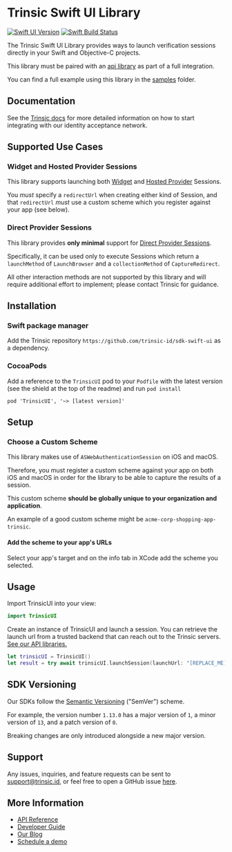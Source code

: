 # Trinsic Swift UI Library

[![Swift UI Version](https://img.shields.io/cocoapods/v/TrinsicUI.svg)](<[https://cocoapods.org/pods/TrinsicUI](https://cocoapods.org/pods/TrinsicUI)>) [![Swift Build Status](https://github.com/trinsic-id/sdk/actions/workflows/ui-swift-release.yml/badge.svg)](https://github.com/trinsic-id/sdk/actions?query=branch%main)

The Trinsic Swift UI Library provides ways to launch verification sessions directly in your Swift and Objective-C projects.

This library must be paired with an [api library](https://github.com/trinsic-id/sdk#api-libraries) as part of a full integration.

You can find a full example using this library in the [samples](https://github.com/trinsic-id/sdk/tree/main/ui-swift/samples) folder.

## Documentation

See the [Trinsic docs](https://docs.trinsic.id/docs/) for more detailed information on how to start integrating with our identity acceptance network.

## Supported Use Cases

### Widget and Hosted Provider Sessions

This library supports launching both [Widget](https://docs.trinsic.id/docs/widget-session) and [Hosted Provider](https://docs.trinsic.id/docs/hosted-provider-session) Sessions.

You _must_ specify a `redirectUrl` when creating either kind of Session, and that `redirectUrl` _must_ use a custom scheme which you register against your app (see below).

### Direct Provider Sessions

This library provides **only minimal** support for [Direct Provider Sessions](https://docs.trinsic.id/docs/direct-provider-session).

Specifically, it can be used only to execute Sessions which return a `launchMethod` of `LaunchBrowser` and a `collectionMethod` of `CaptureRedirect`.

All other interaction methods are not supported by this library and will require additional effort to implement; please contact Trinsic for guidance.

## Installation

### Swift package manager

Add the Trinsic repository `https://github.com/trinsic-id/sdk-swift-ui` as a dependency.

### CocoaPods

Add a reference to the `TrinsicUI` pod to your `Podfile` with the latest version (see the shield at the top of the readme) and run `pod install`

```
pod 'TrinsicUI', '~> [latest version]'
```

## Setup

### Choose a Custom Scheme

This library makes use of `ASWebAuthenticationSession` on iOS and macOS.

Therefore, you must register a custom scheme against your app on both iOS and macOS in order for the library to be able to capture the results of a session.

This custom scheme **should be globally unique to your organization and application**.

An example of a good custom scheme might be `acme-corp-shopping-app-trinsic`.

#### Add the scheme to your app's URLs

Select your app's target and on the info tab in XCode add the scheme you selected.

## Usage

Import TrinsicUI into your view:

```swift
import TrinsicUI
```

Create an instance of TrinsicUI and launch a session.
You can retrieve the launch url from a trusted backend that can reach out to the Trinsic servers. [See our API libraries.](https://github.com/trinsic-id/sdk#api-libraries)

```swift
let trinsicUI = TrinsicUI()
let result = try await trinsicUI.launchSession(launchUrl: "[REPLACE_ME]", callbackUrlScheme: "[REPLACE_ME]")
```

## SDK Versioning

Our SDKs follow the [Semantic Versioning](https://semver.org) ("SemVer") scheme.

For example, the version number `1.13.0` has a major version of `1`, a minor version of `13`, and a patch version of `0`.

Breaking changes are only introduced alongside a new major version.

## Support

Any issues, inquiries, and feature requests can be sent to [support@trinsic.id](mailto:support@trinsic.id), or feel free to open a GitHub issue [here](https://github.com/trinsic-id/sdk/issues).

## More Information

- [API Reference](https://docs.trinsic.id/reference)
- [Developer Guide](https://docs.trinsic.id/docs/developer-tools)
- [Our Blog](https://trinsic.id/blog/)
- [Schedule a demo](https://trinsic.id/contact/)
